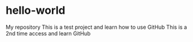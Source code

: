 # hello-world
My repository
This is a test project and learn how to use GitHub
This is a 2nd time access and learn GitHub
